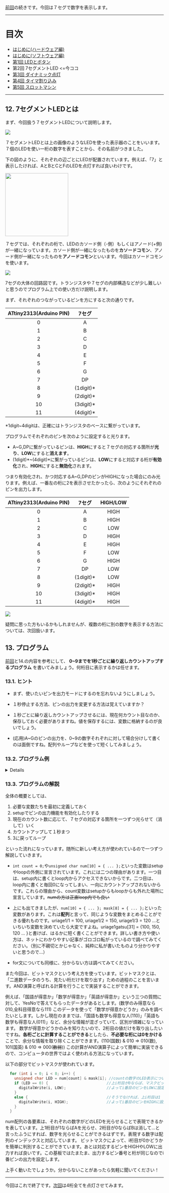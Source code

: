 [前回](https://github.com/TitechMeister/Device-ATtiny2313_Board/tree/main/docs/day1/)の続きです。今回は７セグで数字を表示します。

---

# 目次

* [はじめに(ハードウェア編)](https://github.com/TitechMeister/Device-ATtiny2313_Board/tree/main/docs/day0.0)
* [はじめに(ソフトウェア編)](https://github.com/TitechMeister/Device-ATtiny2313_Board/tree/main/docs/day0.5)
* [第1回 LEDとボタン](https://github.com/TitechMeister/Device-ATtiny2313_Board/tree/main/docs/day1/)
* 第2回 7セグメントLED <=今ココ
* [第3回 ダイナミック点灯](https://github.com/TitechMeister/Device-ATtiny2313_Board/tree/main/docs/day3/)
* [第4回 タイマ割り込み](https://github.com/TitechMeister/Device-ATtiny2313_Board/tree/main/docs/day4/)
* [第5回 スロットマシン](https://github.com/TitechMeister/Device-ATtiny2313_Board/tree/main/docs/day5/)

---

## 12. 7セグメントLEDとは

まず、今回扱う７セグメントLEDについて説明します。

![](img/fig1.jpg)

７セグメントLEDとは上の画像のようなLEDを使った表示器のことをいいます。７個のLEDを使い一桁の数字を表すことから、その名前がつきました。

下の図のように、それぞれの辺ごとにLEDが配置されています。例えば、「7」と表示したければ、AとBとCとFのLEDを点灯すれば良いわけです。

<img src="img/fig2.png" width="200px"></img>

７セグでは、それぞれの桁で、LEDのカソード側（-側）もしくはアノード(+側)が一緒になっています。カソード側が一緒になったものを**カソードコモン**、アノード側が一緒になったものを**アノードコモン**といいます。今回はカソードコモンを使います。

![](img/7segment.png)

7セグの大体の回路図です。トランジスタや７セグの内部構造などが少し難しいと思うのでプログラム上での使い方だけ説明します。

まず、それぞれのつながっているピンを方にすると次の通りです。

|ATtiny2313(Arduino PIN)|7セグ|
|:-:|:-:|
|0|A|
|1|B|
|2|C|
|3|D|
|4|E|
|5|F|
|6|G|
|7|DP|
|8|(1digit)*|
|9|(2digit)*|
|10|(3digit)*|
|11|(4digit)*|

\*1digit~4digitは、正確にはトランジスタのベースに繋がっています。

プログラムでそれぞれのピンを次のように設定すると光ります。

* A\~G,DPに繋がっているピンは、**HIGH**にすると７セグの対応する箇所が**光り**、**LOW**にすると**消えます**。
* (1digit)\*~(4digit)\*に繋がっているピンは、**LOW**にすると対応する桁が**有効化**され、**HIGH**にすると**無効化**されます。
  
つまり有効化され、かつ対応するA~G,DPのピンがHIGHになった場合にのみ光ります。例えば、一番左の桁に2を表示させたかったら、次のようにそれぞれのピンを出力します。

|ATtiny2313(Arduino PIN)|7セグ|HIGH/LOW|
|:-:|:-:|:-:|
|0|A|HIGH|
|1|B|HIGH|
|2|C|LOW|
|3|D|HIGH|
|4|E|HIGH|
|5|F|LOW|
|6|G|HIGH|
|7|DP|LOW|
|8|(1digit)*|LOW|
|9|(2digit)*|HIGH|
|10|(3digit)*|HIGH|
|11|(4digit)*|HIGH|

![](img/7seg_2.png)

疑問に思った方もいるかもしれませんが、複数の桁に別の数字を表示する方法については、次回扱います。

## 13. プログラム

[前回](https://github.com/TitechMeister/Device-ATtiny2313_Board/tree/main/docs/day1/)と14.の内容を参考にして、 **0~9までを1秒ごとに繰り返しカウントアップするプログラム** を書いてみましょう。何桁目に表示するかは任せます。

### 13.1. ヒント

* まず、使いたいピンを出力モードにするのを忘れないようにしましょう。
* １秒停止する方法、ピンの出力を変更する方法は覚えていますか？

* １秒ごとに繰り返しカウントアップさせるには、現在何カウント目なのか、保存しておく必要がありますね。値を保存するには、変数に格納するのが良いでしょう。

* (応用)A\~Gのピンの出力を、0\~9の数字それぞれに対して場合分けして書くのは面倒ですね。配列やループなどを使って短くしてみましょう。

### 13.2. プログラム例

<details>

```cpp
int count = 0;                                   //カウントアップ用の変数

unsigned char num[10] = {0b11111100, 0b01100000, //0b~~~~~~~~は数字の二進数表示を表す。
                        0b11011010, 0b11110010,
                        0b01100110, 0b10110110,
                        0b10111110, 0b11100000,
                        0b11111110, 0b11110110}; //7セグの各数字のパーツごとのHIGH/LOW。順にABCDEFG(DP)

unsigned char mask[8] = {0b10000000, 0b01000000,
                        0b00100000, 0b00010000,
                        0b00010000, 0b00000100,
                        0b00000010, 0b00000001}; //マスクビット

void setup() {
  // put your setup code here, to run once:
  for (int i = 0; i < 9; i++) {
    pinMode(i, OUTPUT);   //0~8ピンの出力機能を有効化、すなわちA~DP, digit1に出力できるように
  }
  digitalWrite(8, LOW);   //digit1を有効化

}

void loop() {
  // put your main code here, to run repeatedly:
  for (int i = 0; i < 8; i++) {
    unsigned char LED = num[count] & mask[i]; //countの数字のLED表示について、上i桁目のHIGH/LOWを考える
    if (LED == 0) {                          //上i桁目が0ならば、マスクビットとのAND演算によってLEDは0b00000000になっている
      digitalWrite(i, LOW);                  //よってi番目のピンをLOWに設定
    }
    else {                                   //そうでなければ、上i桁目は1
      digitalWrite(i, HIGH);                 //よってi番目のピンをHIGHに設定
    }
  }

  count = count + 1; //カウントアップ
  if (count >= 10) { //カウントアップしすぎた場合は0に戻す
    count = 0;
  }
  delay(1000);       //1秒まつ

}

```

</details>

### 13.3. プログラムの解説

全体の概要としては、

1. 必要な変数たちを最初に定義しておく
2. setupでピンの出力機能を有効化したりする
3. 現在のカウント数に応じて、７セグの対応する箇所を一つずつ光らせて（消して）いく
4. カウントアップして１秒まつ
5. 3に戻ってループ

といった流れになっています。随所に新しい考え方が使われているので一つずつ解説していきます。

* `int count = 0;`や`unsigned char num[10] = { ... };`といった変数はsetupやloopの外側に宣言されています。これには二つの理由があります。一つ目は、setup内に書くとloop内からアクセスできないからです。二つ目は、loop内に書くと毎回0になってしまい、一向にカウントアップされないからです。これらの理由から、count変数はsetupからもloopからも外れた場所に宣言しています。~~numの方は正直loop内でも良い~~

* 上にも出てきましたが、`num[10] = { ... }; mask[8] = { ... };`といった変数があります。これは**配列**と言って、同じような変数をまとめることができる優れものです。uriage1/1 = 100, uriage1/2 = 150, uriage1/3 = 120 ...といちいち変数を決めていたら大変ですよね。uriage1gatsu[31] = {100, 150, 120 ... }と書けば、はるかに短く書くことができます。詳しい書き方や使い方は、ネットにわかりやすい記事がゴロゴロ転がっているので調べてみてください。（別に不親切とかじゃなく、純粋に私が書いたものより分かりやすいと思うので...）

* for文についても同様に、分からない方は調べてみてください。

また今回は、ビットマスクという考え方を使っています。ビットマスクとは、「二進数データのうち、見たい桁だけを取り出す」ための過程のことを言います。AND演算と呼ばれる計算を行うことで実装することができます。

例えば、「国語が得意か」「数学が得意か」「英語が得意か」という三つの質問に対して、YesNoで答えてもらったデータがあるとします。(数学のみ得意なら010,全科目得意なら111)
このデータを使って「数学が得意かどうか」のみを調べたいとします。しかし現在のままでは、「国語も数学も得意な人(110)」「英語も数学も得意な人(011)」など、余分な情報が混ざっていて、区別が煩雑になっています。
数学が得意かどうかのみを知りたいので、2桁目の値だけを取り出したいですね。**各桁ごとに計算することができる**としたら、**不必要な桁には0をかける**ことで、余分な情報を取り除くことができます。(110(国数) & 010 => 010(数), 101(国英) & 010 => 000(~~数弱~~))
この計算がAND演算子によって簡単に実装できるので、コンピュータの世界ではよく使われる方法になっています。

以下の部分でビットマスクが使われています。

```cpp
  for (int i = 0; i < 8; i++) {
    unsigned char LED = num[count] & mask[i]; //countの数字のLED表示について、上i桁目のHIGH/LOWを考える
    if (LED == 0) {                          //上i桁目が0ならば、マスクビットとのAND演算によってLEDは0b00000000になっている
      digitalWrite(i, LOW);                  //よってi番目のピンをLOWに設定
    }
    else {                                   //そうでなければ、上i桁目は1
      digitalWrite(i, HIGH);                 //よってi番目のピンをHIGHに設定
    }
  }
```

num配列の各要素は、それぞれの数字がどのLEDを光らせることで表現できるかを表しています。上1桁目が1ならばAを光らせ、2桁目が0ならばBは消して...と言ったふうにすれば、数字を光らせることができるはずです。表現する数字は配列のインデックスと対応しています。
ビットマスクによって、i桁目が0かどうかを簡単に判別することができています。あとは対応するピンをHIGHやLOWに出力すれば良いです。この基板ではたまたま、出力するピン番号と桁が同じなのでi番ピンの出力を設定します。

上手く動いたでしょうか。分からないことがあったら気軽に聞いてください！

---

今回はこれで終了です。[次回](https://github.com/TitechMeister/Device-ATtiny2313_Board/tree/main/docs/day3)は4桁全てを点灯させてみます。
